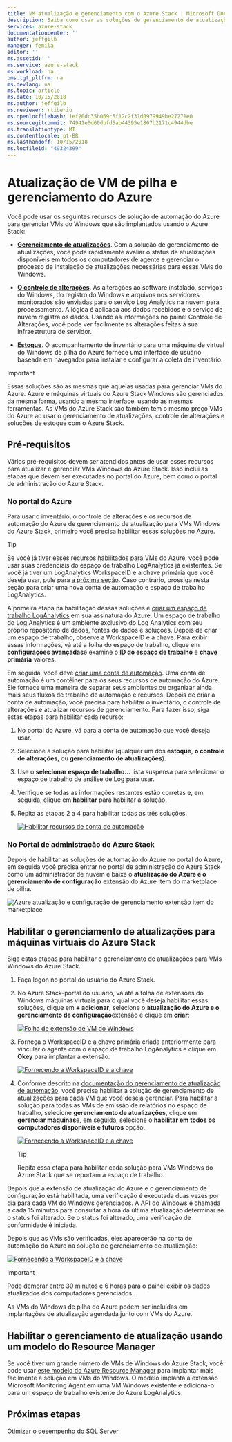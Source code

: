 ```yaml
---
title: VM atualização e gerenciamento com o Azure Stack | Microsoft Docs
description: Saiba como usar as soluções de gerenciamento de atualizações, controle de alterações e inventário na automação do Azure para gerenciar VMs do Windows que são implantadas no Azure Stack.
services: azure-stack
documentationcenter: ''
author: jeffgilb
manager: femila
editor: ''
ms.assetid: ''
ms.service: azure-stack
ms.workload: na
pms.tgt_pltfrm: na
ms.devlang: na
ms.topic: article
ms.date: 10/15/2018
ms.author: jeffgilb
ms.reviewer: rtiberiu
ms.openlocfilehash: 1ef20dc35b069c5f12c2f31d0979949be27271e0
ms.sourcegitcommit: 74941e0d60dbfd5ab44395e1867b2171c4944dbe
ms.translationtype: MT
ms.contentlocale: pt-BR
ms.lasthandoff: 10/15/2018
ms.locfileid: "49324399"
---
```

# <a name="azure-stack-vm-update-and-management"></a>Atualização de VM de pilha e gerenciamento do Azure
Você pode usar os seguintes recursos de solução de automação do Azure para gerenciar VMs do Windows que são implantados usando o Azure Stack:

- **[Gerenciamento de atualizações](https://docs.microsoft.com/azure/automation/automation-update-management)**. Com a solução de gerenciamento de atualizações, você pode rapidamente avaliar o status de atualizações disponíveis em todos os computadores de agente e gerenciar o processo de instalação de atualizações necessárias para essas VMs do Windows.

- **[O controle de alterações](https://docs.microsoft.com/azure/automation/automation-change-tracking)**. As alterações ao software instalado, serviços do Windows, do registro do Windows e arquivos nos servidores monitorados são enviadas para o serviço Log Analytics na nuvem para processamento. A lógica é aplicada aos dados recebidos e o serviço de nuvem registra os dados. Usando as informações no painel Controle de Alterações, você pode ver facilmente as alterações feitas à sua infraestrutura de servidor.

- **[Estoque](https://docs.microsoft.com/azure/automation/automation-vm-inventory)**. O acompanhamento de inventário para uma máquina de virtual do Windows de pilha do Azure fornece uma interface de usuário baseada em navegador para instalar e configurar a coleta de inventário. 

> [!IMPORTANT]
> Essas soluções são as mesmas que aquelas usadas para gerenciar VMs do Azure. Azure e máquinas virtuais do Azure Stack Windows são gerenciados da mesma forma, usando a mesma interface, usando as mesmas ferramentas. As VMs do Azure Stack são também tem o mesmo preço VMs do Azure ao usar o gerenciamento de atualizações, controle de alterações e soluções de estoque com o Azure Stack.

## <a name="prerequisites"></a>Pré-requisitos
Vários pré-requisitos devem ser atendidos antes de usar esses recursos para atualizar e gerenciar VMs Windows do Azure Stack. Isso inclui as etapas que devem ser executadas no portal do Azure, bem como o portal de administração do Azure Stack.

### <a name="in-the-azure-portal"></a>No portal do Azure
Para usar o inventário, o controle de alterações e os recursos de automação do Azure de gerenciamento de atualização para VMs Windows do Azure Stack, primeiro você precisa habilitar essas soluções no Azure.

> [!TIP]
> Se você já tiver esses recursos habilitados para VMs do Azure, você pode usar suas credenciais do espaço de trabalho LogAnalytics já existentes. Se você já tiver um LogAnalytics WorkspaceID e a chave primária que você deseja usar, pule para [a próxima seção](.\vm-update-management.md#in-the-azure-stack-administration-portal). Caso contrário, prossiga nesta seção para criar uma nova conta de automação e espaço de trabalho LogAnalytics.

A primeira etapa na habilitação dessas soluções é [criar um espaço de trabalho LogAnalytics](https://docs.microsoft.com/azure/log-analytics/log-analytics-quick-create-workspace) em sua assinatura do Azure. Um espaço de trabalho do Log Analytics é um ambiente exclusivo do Log Analytics com seu próprio repositório de dados, fontes de dados e soluções. Depois de criar um espaço de trabalho, observe a WorkspaceID e a chave. Para exibir essas informações, vá até a folha do espaço de trabalho, clique em **configurações avançadas**e examine o **ID do espaço de trabalho** e **chave primária** valores. 

Em seguida, você deve [criar uma conta de automação](https://docs.microsoft.com/azure/automation/automation-create-standalone-account). Uma conta de automação é um contêiner para os seus recursos de automação do Azure. Ele fornece uma maneira de separar seus ambientes ou organizar ainda mais seus fluxos de trabalho de automação e recursos. Depois de criar a conta de automação, você precisa para habilitar o inventário, o controle de alterações e atualizar recursos de gerenciamento. Para fazer isso, siga estas etapas para habilitar cada recurso:

1. No portal do Azure, vá para a conta de automação que você deseja usar.

2. Selecione a solução para habilitar (qualquer um dos **estoque**, **o controle de alterações**, ou **gerenciamento de atualizações**).

3. Use o **selecionar espaço de trabalho...**  lista suspensa para selecionar o espaço de trabalho de análise de Log para usar.

4. Verifique se todas as informações restantes estão corretas e, em seguida, clique em **habilitar** para habilitar a solução.

5. Repita as etapas 2 a 4 para habilitar todas as três soluções. 

   [![](media/vm-update-management/1-sm.PNG "Habilitar recursos de conta de automação")](media/vm-update-management/1-lg.PNG#lightbox)

### <a name="in-the-azure-stack-administration-portal"></a>No Portal de administração do Azure Stack
Depois de habilitar as soluções de automação do Azure no portal do Azure, em seguida você precisa entrar no portal de administração do Azure Stack como um administrador de nuvem e baixe o **atualização do Azure e o gerenciamento de configuração** extensão do Azure Item do marketplace de pilha. 

   ![Azure atualização e configuração de gerenciamento extensão item do marketplace](media/vm-update-management/2.PNG) 

## <a name="enable-update-management-for-azure-stack-virtual-machines"></a>Habilitar o gerenciamento de atualizações para máquinas virtuais do Azure Stack
Siga estas etapas para habilitar o gerenciamento de atualizações para VMs Windows do Azure Stack.

1. Faça logon no portal do usuário do Azure Stack.

2. No Azure Stack-portal do usuário, vá até a folha de extensões do Windows máquinas virtuais para o qual você deseja habilitar essas soluções, clique em **+ adicionar**, selecione o **atualização do Azure e o gerenciamento de configuração**extensão e clique em **criar**:

   [![](media/vm-update-management/3-sm.PNG "Folha de extensão de VM do Windows")](media/vm-update-management/3-lg.PNG#lightbox)

3. Forneça o WorkspaceID e a chave primária criada anteriormente para vincular o agente com o espaço de trabalho LogAnalytics e clique em **Okey** para implantar a extensão.

   [![](media/vm-update-management/4-sm.PNG "Fornecendo a WorkspaceID e a chave")](media/vm-update-management/4-lg.PNG#lightbox) 

4. Conforme descrito na [documentação do gerenciamento de atualização de automação](https://docs.microsoft.com/azure/automation/automation-update-management), você precisa habilitar a solução de gerenciamento de atualizações para cada VM que você deseja gerenciar. Para habilitar a solução para todas as VMs de emissão de relatórios no espaço de trabalho, selecione **gerenciamento de atualizações**, clique em **gerenciar máquinas**e, em seguida, selecione o **habilitar em todos os computadores disponíveis e futuros** opção.

   [![](media/vm-update-management/5-sm.PNG "Fornecendo a WorkspaceID e a chave")](media/vm-update-management/5-lg.PNG#lightbox) 

   > [!TIP]
   > Repita essa etapa para habilitar cada solução para VMs Windows do Azure Stack que se reportam a espaço de trabalho. 
  
Depois que a extensão de atualização do Azure e o gerenciamento de configuração está habilitada, uma verificação é executada duas vezes por dia para cada VM do Windows gerenciados. A API do Windows é chamada a cada 15 minutos para consultar a hora da última atualização determinar se o status foi alterado. Se o status foi alterado, uma verificação de conformidade é iniciada.

Depois que as VMs são verificadas, eles aparecerão na conta de automação do Azure na solução de gerenciamento de atualização: 

   [![](media/vm-update-management/6-sm.PNG "Fornecendo a WorkspaceID e a chave")](media/vm-update-management/6-lg.PNG#lightbox) 

> [!IMPORTANT]
> Pode demorar entre 30 minutos e 6 horas para o painel exibir os dados atualizados dos computadores gerenciados.

As VMs do Windows de pilha do Azure podem ser incluídas em implantações de atualização agendada junto com VMs do Azure.

## <a name="enable-update-management-using-a-resource-manager-template"></a>Habilitar o gerenciamento de atualização usando um modelo do Resource Manager
Se você tiver um grande número de VMs de Windows do Azure Stack, você pode usar [este modelo do Azure Resource Manager](https://github.com/Azure/AzureStack-QuickStart-Templates/tree/master/MicrosoftMonitoringAgent-ext-win) para implantar mais facilmente a solução em VMs do Windows. O modelo implanta a extensão Microsoft Monitoring Agent em uma VM Windows existente e adiciona-o para um espaço de trabalho existente do Azure LogAnalytics.
 
## <a name="next-steps"></a>Próximas etapas
[Otimizar o desempenho do SQL Server](azure-stack-sql-server-vm-considerations.md)
